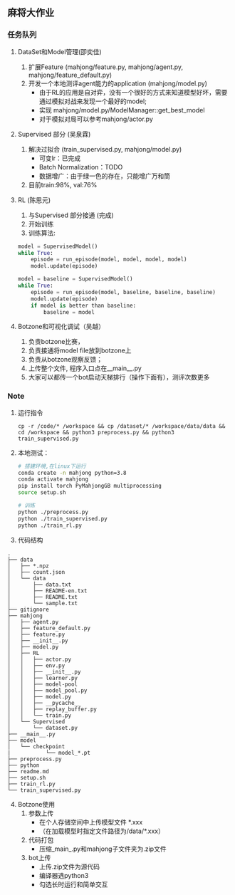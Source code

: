 ## 麻将大作业

### 任务队列

1. DataSet和Model管理(卲奕佳)
    1. 扩展Feature (mahjong/feature.py, mahjong/agent.py, mahjong/feature_default.py)
    2. 开发一个本地测评agent能力的application (mahjong/model.py)
        - 由于RL的应用是自对弈，没有一个很好的方式来知道模型好坏，需要通过模拟对战来发现一个最好的model;
        - 实现 mahjong/model.py/ModelManager::get_best_model
        - 对于模拟对局可以参考mahjong/actor.py

2. Supervised 部分 (吴泉霖)
    1. 解决过拟合 (train_supervised.py, mahjong/model.py)
        - 可变lr：已完成
        - Batch Normalization：TODO
        - 数据增广：由于绿一色的存在，只能增广万和筒
    2. 目前train:98%, val:76%

3. RL (陈思元)
    1. 与Supervised 部分接通 (完成)
    2. 开始训练
    3. 训练算法:
    ```python 
    model = SupervisedModel()
    while True:
        episode = run_episode(model, model, model, model)
        model.update(episode)
    ```

    ```python 
    model = baseline = SupervisedModel()
    while True:
        episode = run_episode(model, baseline, baseline, baseline)
        model.update(episode)
        if model is better than baseline:
            baseline = model
    ```
4. Botzone和可视化调试（吴越）
    1. 负责botzone比赛，
    2. 负责接通将model file放到botzone上
    3. 负责从botzone观察反馈；
    2. 上传整个文件, 程序入口点在__main__.py
    3. 大家可以都传一个bot启动天梯排行（操作下面有），测评次数更多

### Note
1. 运行指令
   ```shell
   cp -r /code/* /workspace && cp /dataset/* /workspace/data/data && cd /workspace && python3 preprocess.py && python3 train_supervised.py
   ```

2. 本地测试：
    ```sh
    # 搭建环境,在linux下运行
    conda create -n mahjong python=3.8
    conda activate mahjong
    pip install torch PyMahjongGB multiprocessing
    source setup.sh

    # 训练
    python ./preprocess.py
    python ./train_supervised.py
    python ./train_rl.py
    ```

3. 代码结构
```
.
├── data
│   ├── *.npz
│   ├── count.json
│   └── data
│       ├── data.txt
│       ├── README-en.txt
│       ├── README.txt
│       └── sample.txt
├── gitignore
├── mahjong
│   ├── agent.py
│   ├── feature_default.py
│   ├── feature.py
│   ├── __init__.py
│   ├── model.py
│   ├── RL
│   │   ├── actor.py
│   │   ├── env.py
│   │   ├── __init__.py
│   │   ├── learner.py
│   │   ├── model-pool
│   │   ├── model_pool.py
│   │   ├── model.py
│   │   ├── __pycache__
│   │   ├── replay_buffer.py
│   │   └── train.py
│   └── Supervised
│       └── dataset.py
├── __main__.py
├── model
│   └── checkpoint
|           └── model_*.pt
├── preprocess.py
├── python
├── readme.md
├── setup.sh
├── train_rl.py
└── train_supervised.py

```

4. Botzone使用
    1. 参数上传
        - 在个人存储空间中上传模型文件 *.xxx
        - （在加载模型时指定文件路径为/data/*.xxx）
    2. 代码打包
        - 压缩_main_.py和mahjong子文件夹为.zip文件
    3. bot上传
        - 上传.zip文件为源代码
        - 编译器选python3
        - 勾选长时运行和简单交互
